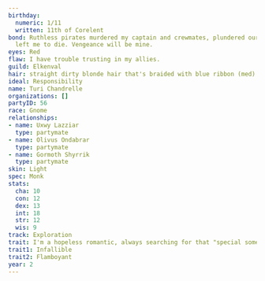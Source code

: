 ```yaml
---
birthday:
  numeric: 1/11
  written: 11th of Corelent
bond: Ruthless pirates murdered my captain and crewmates, plundered our ship, and
  left me to die. Vengeance will be mine.
eyes: Red
flaw: I have trouble trusting in my allies.
guild: Elkenval
hair: straight dirty blonde hair that's braided with blue ribbon (med)
ideal: Responsibility
name: Turi Chandrelle
organizations: []
partyID: 56
race: Gnome
relationships:
- name: Uxwy Lazziar
  type: partymate
- name: Olivus Ondabrar
  type: partymate
- name: Gormoth Shyrrik
  type: partymate
skin: Light
spec: Monk
stats:
  cha: 10
  con: 12
  dex: 13
  int: 18
  str: 12
  wis: 9
track: Exploration
trait: I'm a hopeless romantic, always searching for that "special someone."
trait1: Infallible
trait2: Flamboyant
year: 2
---
```

